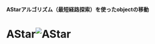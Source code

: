 **AStarアルゴリズム（最短経路探索）を使ったobjectの移動**
# AStar![AStar](https://user-images.githubusercontent.com/74074598/134210629-2e98066e-e421-48db-a82d-45521d70346e.gif)
